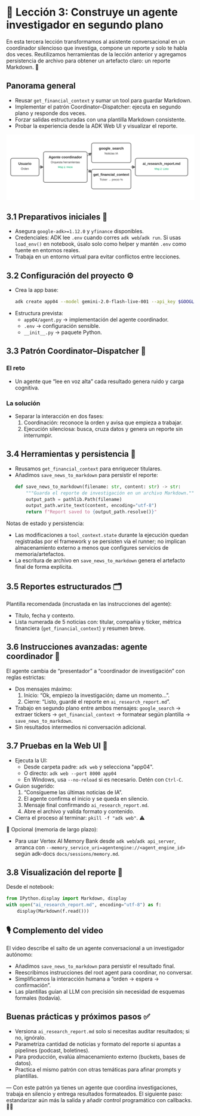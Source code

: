 # 🧠 Lección 3: Construye un agente investigador en segundo plano

En esta tercera lección transformamos al asistente conversacional en un coordinador silencioso que investiga, compone un reporte y solo te habla dos veces. Reutilizamos herramientas de la lección anterior y agregamos persistencia de archivo para obtener un artefacto claro: un reporte Markdown. 🚀

## Panorama general
- Reusar `get_financial_context` y sumar un tool para guardar Markdown.
- Implementar el patrón Coordinator–Dispatcher: ejecuta en segundo plano y responde dos veces.
- Forzar salidas estructuradas con una plantilla Markdown consistente.
- Probar la experiencia desde la ADK Web UI y visualizar el reporte.

![Patrón coordinador: de orden a reporte](./images/lesson3_coordinator.svg)

## 3.1 Preparativos iniciales 🧰
- Asegura `google-adk>=1.12.0` y `yfinance` disponibles.
- Credenciales: ADK lee `.env` cuando corres `adk web`/`adk run`. Si usas `load_env()` en notebook, úsalo solo como helper y mantén `.env` como fuente en entornos reales.
- Trabaja en un entorno virtual para evitar conflictos entre lecciones.

## 3.2 Configuración del proyecto ⚙️
- Crea la app base:
  ```bash
  adk create app04 --model gemini-2.0-flash-live-001 --api_key $GOOGLE_API_KEY
  ```
- Estructura prevista:
  - `app04/agent.py` → implementación del agente coordinador.
  - `.env` → configuración sensible.
  - `__init__.py` → paquete Python.

## 3.3 Patrón Coordinator–Dispatcher 🤝
### El reto
- Un agente que “lee en voz alta” cada resultado genera ruido y carga cognitiva.

### La solución
- Separar la interacción en dos fases:
  1) Coordinación: reconoce la orden y avisa que empieza a trabajar.
  2) Ejecución silenciosa: busca, cruza datos y genera un reporte sin interrumpir.

## 3.4 Herramientas y persistencia 💾
- Reusamos `get_financial_context` para enriquecer titulares.
- Añadimos `save_news_to_markdown` para persistir el reporte:
  ```python
  def save_news_to_markdown(filename: str, content: str) -> str:
      """Guarda el reporte de investigación en un archivo Markdown."""
      output_path = pathlib.Path(filename)
      output_path.write_text(content, encoding="utf-8")
      return f"Report saved to {output_path.resolve()}"
  ```
Notas de estado y persistencia:
- Las modificaciones a `tool_context.state` durante la ejecución quedan registradas por el framework y se persisten vía el runner; no implican almacenamiento externo a menos que configures servicios de memoria/artefactos.
- La escritura de archivo en `save_news_to_markdown` genera el artefacto final de forma explícita.

## 3.5 Reportes estructurados 🗂️
Plantilla recomendada (incrustada en las instrucciones del agente):
- Título, fecha y contexto.
- Lista numerada de 5 noticias con: titular, compañía y ticker, métrica financiera (`get_financial_context`) y resumen breve.

## 3.6 Instrucciones avanzadas: agente coordinador 🧭
El agente cambia de “presentador” a “coordinador de investigación” con reglas estrictas:
- Dos mensajes máximo:
  1) Inicio: “Ok, empiezo la investigación; dame un momento…”.
  2) Cierre: “Listo, guardé el reporte en `ai_research_report.md`”.
- Trabajo en segundo plano entre ambos mensajes: `google_search` → extraer tickers → `get_financial_context` → formatear según plantilla → `save_news_to_markdown`.
- Sin resultados intermedios ni conversación adicional.

## 3.7 Pruebas en la Web UI 🧪
- Ejecuta la UI:
  - Desde carpeta padre: `adk web` y selecciona "app04".
  - O directo: `adk web --port 8000 app04`
  - En Windows, usa `--no-reload` si es necesario. Detén con `Ctrl-C`.
- Guion sugerido:
  1) “Consígueme las últimas noticias de IA”.
  2) El agente confirma el inicio y se queda en silencio.
  3) Mensaje final confirmando `ai_research_report.md`.
  4) Abre el archivo y valida formato y contenido.
- Cierra el proceso al terminar: `pkill -f "adk web"`. ⚠️

📌 Opcional (memoria de largo plazo):
- Para usar Vertex AI Memory Bank desde `adk web`/`adk api_server`, arranca con `--memory_service_uri=agentengine://<agent_engine_id>` según adk-docs `docs/sessions/memory.md`.

## 3.8 Visualización del reporte 📄
Desde el notebook:
```python
from IPython.display import Markdown, display
with open("ai_research_report.md", encoding="utf-8") as f:
    display(Markdown(f.read()))
```

## 🎙️ Complemento del video
El video describe el salto de un agente conversacional a un investigador autónomo:
- Añadimos `save_news_to_markdown` para persistir el resultado final.
- Reescribimos instrucciones del root agent para coordinar, no conversar.
- Simplificamos la interacción humana a “orden → espera → confirmación”.
- Las plantillas guían al LLM con precisión sin necesidad de esquemas formales (todavía).

## Buenas prácticas y próximos pasos ✅
- Versiona `ai_research_report.md` solo si necesitas auditar resultados; si no, ignóralo.
- Parametriza cantidad de noticias y formato del reporte si apuntas a pipelines (podcast, boletines).
- Para producción, evalúa almacenamiento externo (buckets, bases de datos).
- Practica el mismo patrón con otras temáticas para afinar prompts y plantillas.

—
Con este patrón ya tienes un agente que coordina investigaciones, trabaja en silencio y entrega resultados formateados. El siguiente paso: estandarizar aún más la salida y añadir control programático con callbacks. 💼✨
